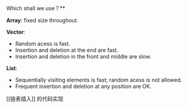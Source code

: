Which shall we use？**

**Array**: fixed size throughout.

**Vector**: 
- Random acess is fast.
- Insertion and deletion at the end are fast.
- Insertion and deletion in the front and middle are slow.

**List**:
- Sequentially visiting elements is fast; random acess is not allowed.
- Frequent insertion and deletion at any position are OK.

[[链表插入]] 的代码实现